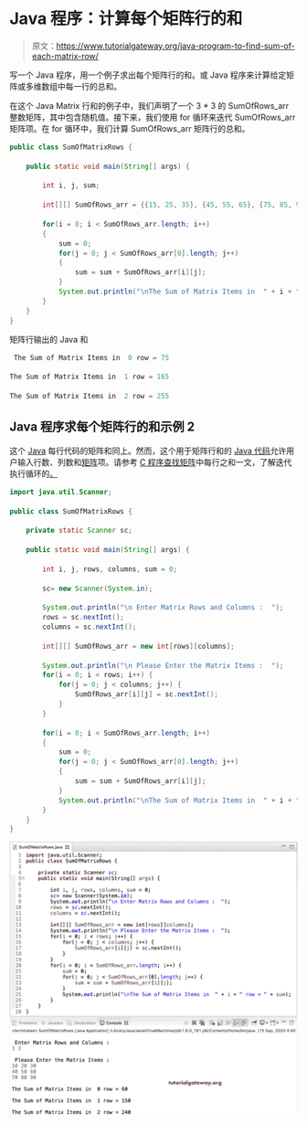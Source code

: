 # Java 程序：计算每个矩阵行的和

> 原文：<https://www.tutorialgateway.org/java-program-to-find-sum-of-each-matrix-row/>

写一个 Java 程序，用一个例子求出每个矩阵行的和。或 Java 程序来计算给定矩阵或多维数组中每一行的总和。

在这个 Java Matrix 行和的例子中，我们声明了一个 3 * 3 的 SumOfRows_arr 整数矩阵，其中包含随机值。接下来，我们使用 for 循环来迭代 SumOfRows_arr 矩阵项。在 for 循环中，我们计算 SumOfRows_arr 矩阵行的总和。

```java
public class SumOfMatrixRows {

	public static void main(String[] args) {

		int i, j, sum;	

		int[][] SumOfRows_arr = {{15, 25, 35}, {45, 55, 65}, {75, 85, 95}};

		for(i = 0; i < SumOfRows_arr.length; i++)
		{
			sum = 0;
			for(j = 0; j < SumOfRows_arr[0].length; j++)
			{
				sum = sum + SumOfRows_arr[i][j];
			}
			System.out.println("\nThe Sum of Matrix Items in  " + i + " row = " + sum);
		}
	}
}
```

矩阵行输出的 Java 和

```java
 The Sum of Matrix Items in  0 row = 75

The Sum of Matrix Items in  1 row = 165

The Sum of Matrix Items in  2 row = 255
```

## Java 程序求每个矩阵行的和示例 2

这个 [Java](https://www.tutorialgateway.org/java-tutorial/) 每行代码的矩阵和同上。然而，这个用于矩阵行和的 [Java 代码](https://www.tutorialgateway.org/learn-java-programs/)允许用户输入行数、列数和[矩阵](https://www.tutorialgateway.org/two-dimensional-array-in-java/)项。请参考 [C 程序查找矩阵](https://www.tutorialgateway.org/c-program-to-find-sum-of-each-row-in-a-matrix/)中每行之和一文，了解迭代执行循环的[。](https://www.tutorialgateway.org/java-for-loop/)

```java
import java.util.Scanner;

public class SumOfMatrixRows {

	private static Scanner sc;

	public static void main(String[] args) {

		int i, j, rows, columns, sum = 0;

		sc= new Scanner(System.in);

		System.out.println("\n Enter Matrix Rows and Columns :  ");
		rows = sc.nextInt();
		columns = sc.nextInt();

		int[][] SumOfRows_arr = new int[rows][columns];

		System.out.println("\n Please Enter the Matrix Items :  ");
		for(i = 0; i < rows; i++) {
			for(j = 0; j < columns; j++) {
				SumOfRows_arr[i][j] = sc.nextInt();
			}		
		}	

		for(i = 0; i < SumOfRows_arr.length; i++)
		{
			sum = 0;
			for(j = 0; j < SumOfRows_arr[0].length; j++)
			{
				sum = sum + SumOfRows_arr[i][j];
			}
			System.out.println("\nThe Sum of Matrix Items in  " + i + " row = " + sum);
		}
	}
}
```

![Java Program to find Sum of each Row in a matrix 2](img/b32d9500cdd9068eed92588ef19f27da.png)